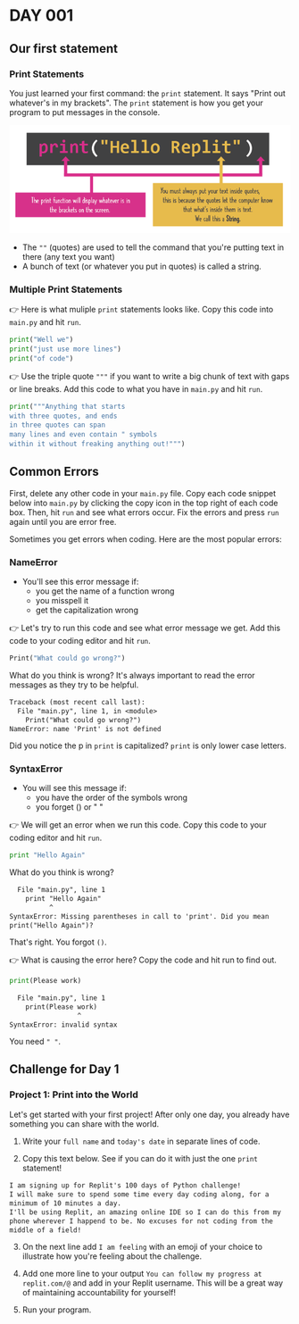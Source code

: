# DAY 001

## Our first statement

### Print Statements

You just learned your first command: the `print` statement. It says "Print out whatever's in my brackets". The `print` statement is how you get your program to put messages in the console.

![`print`](image.png)

- The `""` (quotes) are used to tell the command that you're putting text in there (any text you want)
- A bunch of text (or whatever you put in quotes) is called a string.

### Multiple Print Statements
👉 Here is what muliple `print` statements looks like. Copy this code into `main.py` and hit `run`.

```python
print("Well we")
print("just use more lines")
print("of code")
```

👉 Use the triple quote `"""` if you want to write a big chunk of text with gaps or line breaks. Add this code to what you have in `main.py` and hit `run`.

```python
print("""Anything that starts
with three quotes, and ends
in three quotes can span
many lines and even contain " symbols
within it without freaking anything out!""")
```

## Common Errors

First, delete any other code in your `main.py` file. Copy each code snippet below into `main.py` by clicking the copy icon in the top right of each code box. Then, hit `run` and see what errors occur. Fix the errors and press `run` again until you are error free.

Sometimes you get errors when coding. Here are the most popular errors:

### NameError
- You'll see this error message if:
  - you get the name of a function wrong
  - you misspell it
  - get the capitalization wrong


👉 Let's try to run this code and see what error message we get. Add this code to your coding editor and hit `run`.
```python
Print("What could go wrong?")
```

What do you think is wrong? It's always important to read the error messages as they try to be helpful.

```
Traceback (most recent call last):
  File "main.py", line 1, in <module>
    Print("What could go wrong?")
NameError: name 'Print' is not defined
```

Did you notice the p in `print` is capitalized? `print` is only lower case letters.

### SyntaxError
- You will see this message if:
  - you have the order of the symbols wrong
  - you forget () or " "


👉 We will get an error when we run this code. Copy this code to your coding editor and hit `run`.

```python
print "Hello Again"
```

What do you think is wrong?

```
  File "main.py", line 1
    print "Hello Again"
          ^
SyntaxError: Missing parentheses in call to 'print'. Did you mean print("Hello Again")?
```

That's right. You forgot `()`.


👉 What is causing the error here? Copy the code and hit run to find out.

```python
print(Please work)
```

```
  File "main.py", line 1
    print(Please work)
                 ^
SyntaxError: invalid syntax
```

You need `" "`.


## Challenge for Day 1
### Project 1: Print into the World
Let's get started with your first project! After only one day, you already have something you can share with the world.

1. Write your `full name` and `today's date` in separate lines of code.

2. Copy this text below. See if you can do it with just the one `print` statement!

```
I am signing up for Replit's 100 days of Python challenge!
I will make sure to spend some time every day coding along, for a minimum of 10 minutes a day.
I'll be using Replit, an amazing online IDE so I can do this from my phone wherever I happend to be. No excuses for not coding from the middle of a field!
```

3. On the next line add `I am feeling` with an emoji of your choice to illustrate how you're feeling about the challenge.

4. Add one more line to your output `You can follow my progress at replit.com/@` and add in your Replit username. This will be a great way of maintaining accountability for yourself!

5. Run your program.